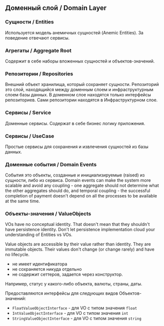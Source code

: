 ## Доменный слой / Domain Layer

### Сущности / Entities

Используется модель анемичных сущностей (Anemic Entities). За поведение отвечают сервисы.

### Агрегаты / Aggregate Root

Содержит в себе наборы вложенных сущностей и объектов-значений.

### Репозитории / Repositories

Внешний объект хранилища, который сохраняет сущности. 
Репозиторий это слой, находящийся между доменным слоем и инфраструктурным слоем базы данных.
В доменном слое находятся только интерфейсы репозиториев. Сами репозитории находятся в Инфраструктурном слое.

### Сервисы / Service

Доменные сервисы. Содержат в себе бизнес логику приложения.

### Сервисы / UseCase

Простые сервисы для сохранения и извлечения сущностей из базы данных.

### Доменные события / Domain Events

События это объекты, созданные и инициализируемые (raised) из сущности, либо из сервиса.
Domain events can make the system more scalable and avoid any coupling - one aggregate should not determine what the other aggregates should do, and temporal coupling - the successful completion of payment doesn't depend on all the processes to be available at the same time.

### Объекты-значения / ValueObjects

VOs have no conceptual identity. 
That doesn't mean that they shouldn't have persistence identity. 
Don't let persistence implementation cloud your understanding of Entities vs VOs.

Value objects are accessible by their value rather than identity. They are immutable objects. Their values don't change (or change rarely) and have no lifecycle.
- не имеет идентификатора
- не сохраняется никуда отдельно
- не содержит сеттеров, задается через конструктор.
  
Например, статус у какого-либо объекта, валюты, страны, даты.

Предоставляются интерфейсы для следующих видов Объектов-значений:
- `FloatValueObjectInterface` - для VO с типом значения `float`
- `IntValueObjectInterface` - для VO с типом значения `int`
- `StringValueObjectInterface` - для VO с типом значения `string`

